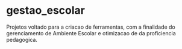 # gestao_escolar
Projetos voltado para a criacao de ferramentas, com a finalidade do gerenciamento de Ambiente Escolar e otimizacao de da proficiencia pedagogica.

